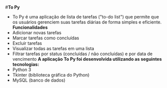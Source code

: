 #**To Py**
  - To Py é uma aplicação de lista de tarefas ("to-do list") que permite que os usuários gerenciem suas tarefas diárias de forma simples e eficiente.
**Funcionalidades**
  - Adicionar novas tarefas
  - Marcar tarefas como concluídas
  - Excluir tarefas
  - Visualizar todas as tarefas em uma lista
  - Filtrar tarefas por status (concluídas / não concluídas) e por data de vencimento
**A aplicação To Py foi desenvolvida utilizando as seguintes tecnologias:**
  - Python 3
  - Tkinter (biblioteca gráfica do Python)
  - MySQL (banco de dados)

